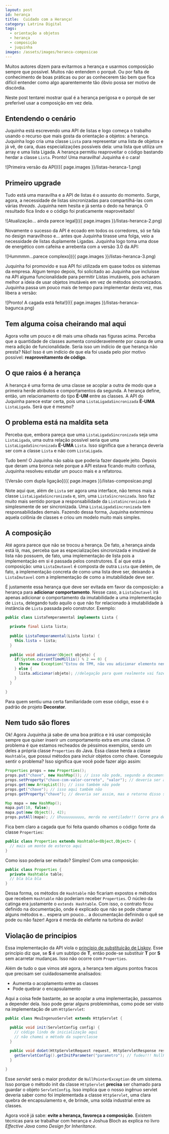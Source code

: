 ```yaml
---
layout: post
id: herança
title:  Cuidado com a Herança!
category: Latrina Digital
tags:
  - orientação a objetos
  - herança
  - composição
  - juquinha
images: /assets/images/heranca-composicao
---
```


Muitos autores dizem para evitarmos a herança e usarmos composição sempre que possível. Muitos não
entendem o porquê. Ou por falta de conhecimento de boas práticas ou por as conhecerem tão bem que
fica difícil entender como algo aparentemente tão óbvio possa ser motivo de discórdia.

Neste post tentarei mostrar qual é a herança perigosa e o porquê de ser preferível usar a composição
em vez dela.

## Entendendo o cenário

Juquinha está escrevendo uma API de listas e logo começa o trabalho usando o recurso que mais gosta
da orientação a objetos: a herança. Juquinha logo cria uma classe
`Lista` para representar uma lista de objetos e já vê, de cara, duas especializações possíveis
dela: uma lista que utiliza um array e uma lista Ligada. A herança permitiu reaproveitar o código
bastando herdar a classe `Lista`. Pronto! Uma maravilha! Juquinha é o cara!

![Primeira versão da API]({{ page.images }}/listas-heranca-1.png)

## Primeiro upgrade

Tudo está uma maravilha e a API de listas é o assunto do momento. Surge, agora, a necessidade de
listas sincronizadas para compartilhá-las com várias *threads*. Juquinha nem hesita e já senta o
dedo na herança. O resultado fica lindo e o código foi praticamente reaproveitado!

![Atualização... ainda parece legal]({{ page.images }}/listas-heranca-2.png)

Novamente o sucesso da API é ecoado em todos os corredores, só se fala no design maravilhoso e...
antes que Juquinha tirasse uma folga, veio a necessidade de listas duplamente Ligadas. Juquinha
logo toma uma dose de energético com cafeína e arrebenta com a versão 3.0 da API:

![Hummmm...parece complexo]({{ page.images }}/listas-heranca-3.png)

Juquinha foi promovido e sua API foi utilizada em quase todos os sistemas da empresa. Algum tempo
depois, foi solicitado ao Juquinha que incluísse na API alguma funcionalidade para permitir Listas
imutáveis, pois acharam melhor a ideia de usar objetos imutáveis em vez de métodos sincronizados.
Juquinha passa um pouco mais de tempo para implementar desta vez, mas libera a versão:

![Pronto! A cagada está feita!]({{ page.images }}/listas-heranca-bagunca.png)

## Tem alguma coisa cheirando mal aqui

Agora volte um pouco e dê mais uma olhada nas figuras acima. Perceba que a quantidade de classes
aumenta consideravelmente por causa de uma mera adição de funcionalidade. Seria isso um indício de
que herança não presta? Não! Isso é um indício de que ela foi usada pelo pior motivo possível:
**reaproveitamento de código**.

## O que raios é a herança

A herança é uma forma de uma classe se acoplar a outra de modo que a primeira herde atributos e
comportamentos da segunda. A herança define, então, um relacionamento do tipo **É-UM** entre as
classes. A API do Juquinha parece estar certa, pois uma `ListaLigadaSincronizada` **É-UMA**
`ListaLigada`. Será que é mesmo?

## O problema está na maldita seta

Perceba que, embora pareça que uma `ListaLigadaSincronizada` seja uma `ListaLigada`, uma outra
relação possível seria que uma `ListaLigadaSincronizada` **É-UMA** `Lista`. Isso significa que a
herança deveria ser com a classe `Lista` e não com `ListaLigada`.

Tudo bem! O Juquinha não sabia que poderia fazer daquele jeito. Depois que deram uma bronca nele
porque a API estava ficando muito confusa, Juquinha resolveu estudar um pouco mais e a refatorou.

![Versão com dupla ligação]({{ page.images }}/listas-composicao.png)

Note aqui que, além de `Lista` ser agora uma interface, não temos mais a classe
`ListaLigadaSincronizada` e, sim, uma `ListaSincronizada`. Isso faz muito mais sentido porque a
responsabilidade da `ListaSincronizada` é simplesmente de ser sincronizada. Uma
`ListaLigadaSincronizada` tem responsabilidades demais. Fazendo dessa forma, Juquinha exterminou
aquela colônia de classes e criou um modelo muito mais simples.

## A composição

Até agora parece que não se trocou a herança. De fato, a herança ainda está lá, mas, perceba que as
especializações sincronizada e imutável de lista não possuem, de fato, uma implementação de lista
pois a implementação em si é passada pelos construtores. É aí que está a composição: uma
`ListaImutavel` é composta de outra `Lista` que detém, de fato, a implementação concreta de como
uma lista deve ser, deixando a `ListaImutavel` com a implementação de como a imutabilidade deve ser.

É justamente essa herança que deve ser evitada em favor da composição: a herança para **adicionar
comportamento**. Nesse caso, a `ListaImutavel` irá apenas adicionar o comportamento da imutabilidade
a uma implementação de `Lista`, delegando tudo aquilo o que não for relacionado à imutabilidade à
instância de `Lista` passada pelo construtor. Exemplo:

~~~java
public class ListaTemperamental implements Lista {

  private final Lista lista;
  
  public ListaTemperamental(Lista lista) {
    this.lista = lista;
  }
  
  public void adicionar(Object objeto) {
    if(System.currentTimeMillis() % 2 == 0) {
      throw new Exception("Estou de TPM, não vou adicionar elemento nenhum!");
    } else {
      lista.adicionar(objeto); //delegação para quem realmente vai fazer o trabalho sujo
    }
  }

}
~~~

Para quem sentiu uma certa familiaridade com esse código, esse é o padrão de projeto **Decorator**.

## Nem tudo são flores

Ok! Agora Juquinha já sabe de uma boa prática e irá usar composição sempre que quiser inserir um
comportamento extra em uma classe. O problema é que estamos recheados de péssimos exemplos, sendo um
deles a própria classe `Properties` do Java. Essa classe herda a classe `Hashtable`, que possui
métodos para incluir objetos como chave. Conseguiu sentir o problema? Isso significa que você pode
fazer algo assim:

~~~java
Properties props = new Properties();
props.put("chave", new HashMap()); // isso não pode, segundo a documentação da classe
props.setProperty("chave-com-valor-correto", "valor"); // deveria ser assim
props.get(new ArrayList()); // isso também não pode
props.get("chave"); // isso aqui também não
props.getProperty("chave"); // deveria ser assim, mas o retorno disso será null neste caso

Map mapa = new HashMap();
mapa.put(10, false);
mapa.put(new Object(), 42);
props.putAll(mapa); // Uhuuuuuuuuuu, merda no ventilador!! Corre pra debaixo da mesa!!
~~~

Fica bem claro a cagada que foi feita quando olhamos o código fonte da classe `Properties`:

~~~java
public class Properties extends Hashtable<Object,Object> {
  // mais um monte de esterco aqui
}
~~~

Como isso poderia ser evitado? Simples! Com uma composição:

~~~java
public class Properties {
  private Hashtable table;
  // bla bla bla
}
~~~

Dessa forma, os métodos de `Hashtable` não ficariam expostos e métodos que recebem `Hashtable` não
poderiam receber `Properties`. O núcleo da catinga era justamente o `extends Hashtable`. Com isso, o
contrato ficou definido na documentação, onde é explicado que não se pode chamar alguns métodos e...
espera um pouco... a documentação definindo o quê se pode ou não fazer! Agora é merda de elefante na
turbina do avião!

## Violação de princípios

Essa implementação da API viola o [princípio de substituição de Liskov][liskov].
Esse princípio diz que, se **S** é um subtipo de **T**, então pode-se substituir **T** por **S** sem
acarretar mudanças. Isso não ocorre com `Properties`.

Além de tudo o que vimos até agora, a herança tem alguns pontos fracos que precisam ser
cuidadosamente analisados:

- Aumenta o acoplamento entre as classes
- Pode quebrar o encapsulamento

Aqui a coisa fede bastante, ao se acoplar a uma implementação, passamos a depender dela. Isso pode
gerar alguns probleminhas, como pode ser visto na implementação de um `HttpServlet`:

~~~java
public class MeuIngenuoServlet extends HttpServlet {

  public void init(ServletConfig config) {
    // código lindo de inicialização aqui
    // não chamei o método da superclasse
  }
 
  public void doGet(HttpServletRequest request, HttpServletResponse response) {
    getServletConfig().getInitParameter("parametro"); // fudeu!!! NullPointerException
  }

}
~~~

Esse *servlet* será o maior produtor de `NullPointerException` de um sistema. Isso porque o método
init da classe `HttpServlet` **precisa** ser chamado para guardar o objeto `ServletConfig`. Isso
implica que o nosso ingênuo servlet deveria saber como foi implementada a classe `HttpServlet`,
uma clara quebra de encapsulamento e, de brinde, uma solda industrial entre as classes.

Agora você já sabe: **evite a herança, favoreça a composição**. Existem técnicas para se trabalhar
com herança e Joshua Bloch as explica no livro *Effective Java* como *Design for Inheritance*.

[liskov]: <http://pt.wikipedia.org/wiki/Princ%C3%ADpio_da_substitui%C3%A7%C3%A3o_de_Liskov>
